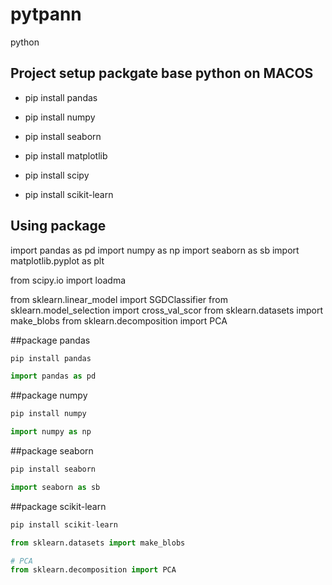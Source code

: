 # pytpann
python 

## Project setup packgate base python on MACOS
* pip install pandas
* pip install numpy
* pip install seaborn
* pip install matplotlib

* pip install scipy
* pip install scikit-learn


## Using package 
import pandas as pd
import numpy as np
import seaborn as sb
import matplotlib.pyplot as plt 

from scipy.io import loadma

from sklearn.linear_model import SGDClassifier
from sklearn.model_selection import cross_val_scor
from sklearn.datasets import make_blobs
from sklearn.decomposition import PCA



##package pandas

```py
pip install pandas

import pandas as pd

```

##package numpy

```py
pip install numpy

import numpy as np

```

##package seaborn

```py
pip install seaborn

import seaborn as sb

```

##package scikit-learn

```py
pip install scikit-learn

from sklearn.datasets import make_blobs

# PCA
from sklearn.decomposition import PCA

```

